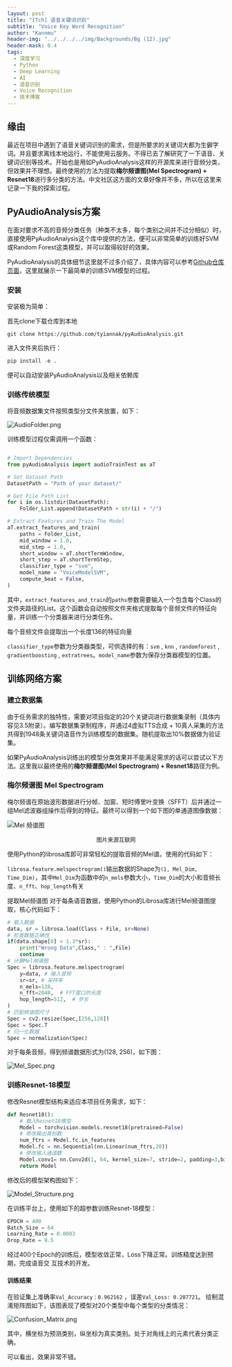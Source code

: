 ```yaml
---
layout: post
title: "[Tch] 语音关键词识别"
subtitle: "Voice Key Word Recognition"
author: "Kannmu"
header-img: "../../../../img/Backgrounds/Bg (12).jpg"
header-mask: 0.4
tags:
  - 深度学习
  - Python
  - Deep Learning
  - AI
  - 语音识别
  - Voice Recognition
  - 技术博客
---
```


<head>
    <script src="https://cdn.mathjax.org/mathjax/latest/MathJax.js?config=TeX-AMS-MML_HTMLorMML" type="text/javascript"></script>
    <script type="text/x-mathjax-config">
        MathJax.Hub.Config({
            tex2jax: {
            skipTags: ['script', 'noscript', 'style', 'textarea', 'pre'],
            inlineMath: [['$','$']]
            }
        });
    </script>
</head>

## 缘由

最近在项目中遇到了语音关键词识别的需求，但是所要求的关键词大都为生僻字词。并且要求离线本地运行，不能使用云服务。不得已去了解研究了一下语音、关键词识别等技术。开始也是用如PyAudioAnalysis这样的开源库来进行音频分类，但效果并不理想。最终使用的方法为提取**梅尔频谱图(Mel Spectrogram) + Resnet18**进行多分类的方法。中文社区这方面的文章好像并不多，所以在这里来记录一下我的探索过程。

## PyAudioAnalysis方案

在面对要求不高的音频分类任务（种类不太多，每个类别之间并不过分相似）时，直接使用PyAudioAnalysis这个库中提供的方法，便可以非常简单的训练好SVM或Random Forest这类模型，并可以取得较好的效果。

PyAudioAnalysis的具体细节这里就不过多介绍了，具体内容可以参考[Github仓库页面](https://github.com/tyiannak/pyAudioAnalysis)，这里就展示一下最简单的训练SVM模型的过程。

### 安装

安装极为简单：

首先clone下载仓库到本地

```gitattributes
git clone https://github.com/tyiannak/pyAudioAnalysis.git
```

进入文件夹后执行：

```py
pip install -e .
```

便可以自动安装PyAudioAnalysis以及相关依赖库

### 训练传统模型

将音频数据集文件按照类型分文件夹放置，如下：

![AudioFolder.png](https://p.sda1.dev/19/e417840ed513bab183142dc569262590/AudioFolder.png)

训练模型过程仅需调用一个函数：

```py

# Import Dependencies
from pyAudioAnalysis import audioTrainTest as aT

# Set Dataset Path
DatasetPath = "Path of your dataset/"

# Get File Path List
for i in os.listdir(DatasetPath):
    Folder_List.append(DatasetPath + str(i) + "/")

# Extract Features and Train The Model
aT.extract_features_and_train(
    paths = Folder_List,
    mid_window = 1.0,
    mid_step = 1.0,
    short_window = aT.shortTermWindow,
    short_step = aT.shortTermStep,
    classifier_type = "svm",
    model_name = "VoiceModelSVM",
    compute_beat = False,
)

```

其中，```extract_features_and_train```的```paths```参数需要输入一个包含每个Class的文件夹路径的List。这个函数会自动按照文件夹格式提取每个音频文件的特征向量，并训练一个分类器来进行分类任务。

每个音频文件会提取出一个长度136的特征向量

```classifier_type```参数为分类器类型，可供选择的有：```svm``` , ```knn``` , ```randomforest``` , ```gradientboosting``` , ```extratrees```。```model_name```参数为保存分类器模型的位置。


## 训练网络方案

### 建立数据集

由于任务需求的独特性，需要对项目指定的20个关键词进行数据集录制（具体内容见3.5附录）。编写数据集录制程序，并通过4虚拟TTS合成 + 10真人采集的方法共得到1948条关键词语音作为训练模型的数据集。随机提取出10%数据做为验证集。

如果PyAudioAnalysis训练出的模型分类效果并不能满足需求的话可以尝试以下方法。这里我以最终使用的**梅尔频谱图(Mel Spectrogram) + Resnet18**路径为例。

### 梅尔频谱图 Mel Spectrogram

梅尔频谱在原始波形数据进行分帧、加窗、短时傅里叶变换（SFFT）后并通过一组Mel滤波器组操作后得到的特征。最终可以得到一个如下图的单通道图像数据：

![Mel 频谱图](https://img-blog.csdnimg.cn/20200826092924660.png?x-oss-process=image/watermark,type_ZmFuZ3poZW5naGVpdGk,shadow_10,text_aHR0cHM6Ly9ibG9nLmNzZG4ubmV0L20wXzQ2NTEwMjQ1,size_16,color_FFFFFF,t_70#pic_center)

<center><font size = 2> 图片来源互联网 </font></center>

使用Python的librosa库即可非常轻松的提取音频的Mel谱。使用的代码如下：

```librosa.feature.melspectrogram()```输出数据的Shape为```(1, Mel_Dim, Time_Dim)```，其中```Mel_Dim```为函数中的```n_mels```参数大小，```Time_Dim```的大小和音频长度、```n_fft```、```hop_length```有关

提取Mel频谱图
对于每条语音数据，使用Python的Librosa库进行Mel频谱图提取，核心代码如下：

```py
# 载入数据
data, sr = librosa.load(Class + File, sr=None)
# 检查数据正确性
if(data.shape[0] < 1.3*sr):
    print("Wrong Data",Class," : ",File)
    continue
# 计算Mel频谱图
Spec = librosa.feature.melspectrogram(
    y=data, # 输入音频
    sr=sr, # 采样率
    n_mels=128,
    n_fft=2048,  # FFT窗口的长度
    hop_length=512,  # 步长
)
# 匹配频谱图尺寸
Spec = cv2.resize(Spec,[256,128])
Spec = Spec.T
# 归一化数据
Spec = normalization(Spec)
```

对于每条音频，得到频谱数据形式为(128, 256)，如下图：

![Mel_Spec.png](https://p.sda1.dev/19/86347dc58c4cb787f6a415ddd31259ff/Mel_Spec.png)


### 训练Resnet-18模型
修改Resnet模型结构来适应本项目任务需求，如下：

```py
def Resnet18():
    # 载入Resnet18模型
    Model = torchvision.models.resnet18(pretrained=False)
    # 修改输出类别数
    num_ftrs = Model.fc.in_features 
    Model.fc = nn.Sequential(nn.Linear(num_ftrs,20))
    # 修改输入通道数
    Model.conv1= nn.Conv2d(1, 64, kernel_size=7, stride=2, padding=3,bias=False)
    return Model
```

修改后的模型架构图如下：

![Model_Structure.png](https://p.sda1.dev/19/df2a78e38ad7095b548bf197c2a938c7/Model_Structure.png)

在训练平台上，使用如下的超参数训练Resnet-18模型：

```py
EPOCH = 400
Batch_Size = 64
Learning_Rate = 0.0003
Drop_Rate = 0.5
```

经过400个Epoch的训练后，模型收敛正常，Loss下降正常。训练精度达到预期，完成语音交
互技术的开发。

#### 训练结果

在验证集上准确率```Val_Accuracy：0.962162``` ，误差```Val_Loss: 0.207721```。
绘制混淆矩阵图如下，该图表现了模型对20个类型中每个类型的分类情况：

![Confusion_Matrix.png](https://p.sda1.dev/19/a56de6aa1054aff7b868c5b722ac2f81/Confusion_Matrix.png)

其中，横坐标为预测类别，纵坐标为真实类别。处于对角线上的元素代表分类正确。

可以看出，效果非常不错。
